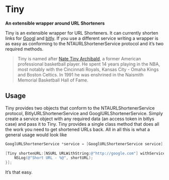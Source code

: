 # Tiny

**An extensible wrapper around URL Shorteners**

Tiny is an extensible wrapper for URL Shorteners.  It can currently shorten links for [Googl](http://goo.gl/) and [bitly](http://bit.ly).  If you use a different service writing a wrapper is as easy as conforming to the NTAURLShortenerService protocol and it’s two required methods.

> Tiny is named after [Nate Tiny Archibald](http://en.wikipedia.org/wiki/Nate_Archibald), a former American professional basketball player. He spent 14 years playing in the NBA, most notably with the Cincinnati Royals, Kansas City - Omaha Kings and Boston Celtics. In 1991 he was enshrined in the Naismith Memorial Basketball Hall of Fame.

## Usage

Tiny provides two objects that conform to the NTAURLShortenerService protocol, BitlyURLShortenerService and GooglURLShortenerService.  Simply create a service object with any required data (an access token in bitlys case) and pass it to Tiny.  Tiny provides a single class method that does all the work you need to get shortened URLs back.  All in all this is what a general usage would look like

```objective-c
GooglURLShortenerService *service = [GooglURLShortenerService service];
    
[Tiny shortenURL:[NSURL URLWithString:@"http://google.com"] withService:service completion:^(NSURL *shortURL, NSError *error) {
    NSLog(@"Short URL - %@", shortURL);
}];
```

It’s that easy.
